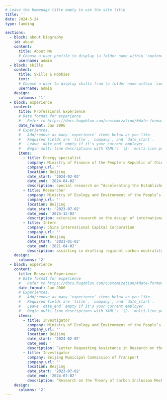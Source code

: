 ```yaml
---
# Leave the homepage title empty to use the site title
title: ''
date: 2024-5-24
type: landing

sections:
  - block: about.biography
    id: about
    content:
      title: About Me
      # Choose a user profile to display (a folder name within `content/authors/`)
      username: admin
  - block: skills
    content:
      title: Skills & Hobbies
      text: ''
      # Choose a user to display skills from (a folder name within `content/authors/`)
      username: admin
    design:
      columns: '1'
  - block: experience
    content:
      title: Professional Experience
      # Date format for experience
      #   Refer to https://docs.hugoblox.com/customization/#date-format
      date_format: Jan 2006
      # Experiences.
      #   Add/remove as many `experience` items below as you like.
      #   Required fields are `title`, `company`, and `date_start`.
      #   Leave `date_end` empty if it's your current employer.
      #   Begin multi-line descriptions with YAML's `|2-` multi-line prefix.
      items:
        - title: Energy specialist
          company: Ministry of Finance of the People’s Republic of China
          company_url: ''
          location: Beijing
          date_start: '2024-02-02'
          date_end: '2024-04-02'
          description: special research on “Accelerating the Establishment of a Fiscal and Taxation System Corresponding to the Dual Carbon Goals”
        - title: Researcher
          company: Ministry of Ecology and Environment of the People’s Republic of China
          company_url: ''
          location: Beijing
          date_start: '2023-07-02'
          date_end: '2023-12-02'
          description: extensive research on the design of international carbon pricing initiates and assisting in related policy tracking and analysis
        - title: Intern
          company: China International Capital Corporation
          company_url: ''
          location: Beijing
          date_start: '2021-01-02'
          date_end: '2021-04-02'
          description: assisting in drafting regional carbon neutrality reports, China-US climate cooperation reports, and daily data collection
    design:
      columns: '2'
  - block: experience
    content:
      title: Research Experience
      # Date format for experience
      #   Refer to https://docs.hugoblox.com/customization/#date-format
      date_format: Jan 2006
      # Experiences.
      #   Add/remove as many `experience` items below as you like.
      #   Required fields are `title`, `company`, and `date_start`.
      #   Leave `date_end` empty if it's your current employer.
      #   Begin multi-line descriptions with YAML's `|2-` multi-line prefix.
      items:
        - title: Investigator
          company: Ministry of Ecology and Environment of the People’s Republic of China
          company_url: ''
          location: Beijing
          date_start: '2024-02-02'
          date_end: ''
          description: “Letter Requesting Assistance in Research on the Key Issues on the Construction of the National Carbon Market”
        - title: Investigator
          company: Beijing Municipal Commission of Transport
          company_url: ''
          location: Beijing
          date_start: '2023-07-02'
          date_end: '2024-07-02'
          description: “Research on the Theory of Carbon Inclusion Mechanism and the Additionality of Corresponding Generated Carbon Credits”
    design:
      columns: '2'
---
```

